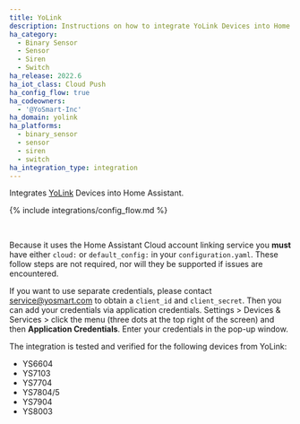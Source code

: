 ```yaml
---
title: YoLink
description: Instructions on how to integrate YoLink Devices into Home Assistant.
ha_category:
  - Binary Sensor
  - Sensor
  - Siren
  - Switch
ha_release: 2022.6
ha_iot_class: Cloud Push
ha_config_flow: true
ha_codeowners:
  - '@YoSmart-Inc'
ha_domain: yolink
ha_platforms:
  - binary_sensor
  - sensor
  - siren
  - switch
ha_integration_type: integration
---
```


Integrates [YoLink](https://www.yosmart.com/) Devices into Home Assistant.

{% include integrations/config_flow.md %}

<br>

<div class='note'>

Because it uses the Home Assistant Cloud account linking service you **must** have either `cloud:` or `default_config:` in your `configuration.yaml`. These follow steps are not required, nor will they be supported if issues are encountered.

</div>

 If you want to use separate credentials, please contact <service@yosmart.com> to obtain a `client_id` and `client_secret`. Then you can add your credentials via application credentials. Settings > Devices & Services > click the menu (three dots at the top right of the screen) and then **Application Credentials**. Enter your credentials in the pop-up window.

The integration is tested and verified for the following devices from YoLink:

* YS6604
* YS7103
* YS7704
* YS7804/5
* YS7904
* YS8003
